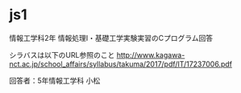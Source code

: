 # js1
情報工学科2年 情報処理I・基礎工学実験実習のCプログラム回答

シラバスは以下のURL参照のこと
http://www.kagawa-nct.ac.jp/school_affairs/syllabus/takuma/2017/pdf/IT/17237006.pdf


回答者：5年情報工学科 小松
